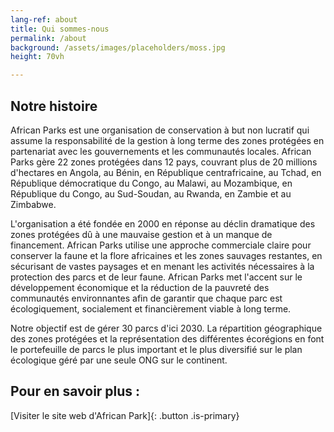 ```yaml
---
lang-ref: about
title: Qui sommes-nous
permalink: /about
background: /assets/images/placeholders/moss.jpg
height: 70vh

---
```


## Notre histoire

African Parks est une organisation de conservation à but non lucratif qui assume la responsabilité de la gestion à long terme des zones protégées en partenariat avec les gouvernements et les communautés locales. African Parks gère 22 zones protégées dans 12 pays, couvrant plus de 20 millions d'hectares en Angola, au Bénin, en République centrafricaine, au Tchad, en République démocratique du Congo, au Malawi, au Mozambique, en République du Congo, au Sud-Soudan, au Rwanda, en Zambie et au Zimbabwe.

L'organisation a été fondée en 2000 en réponse au déclin dramatique des zones protégées dû à une mauvaise gestion et à un manque de financement. African Parks utilise une approche commerciale claire pour conserver la faune et la flore africaines et les zones sauvages restantes, en sécurisant de vastes paysages et en menant les activités nécessaires à la protection des parcs et de leur faune. African Parks met l'accent sur le développement économique et la réduction de la pauvreté des communautés environnantes afin de garantir que chaque parc est écologiquement, socialement et financièrement viable à long terme.

Notre objectif est de gérer 30 parcs d'ici 2030. La répartition géographique des zones protégées et la représentation des différentes écorégions en font le portefeuille de parcs le plus important et le plus diversifié sur le plan écologique géré par une seule ONG sur le continent.

## Pour en savoir plus :
[Visiter le site web d'African Park]{: .button .is-primary}
